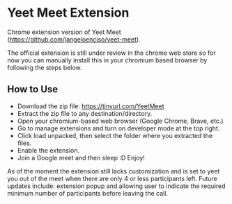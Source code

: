 # Yeet Meet Extension

Chrome extension version of Yeet Meet (https://github.com/jangeloenciso/yeet-meet).

The official extension is still under review in the chrome web store so for now you can manually install this in your chromium based browser by following the steps below.

## How to Use

- Download the zip file: https://tinyurl.com/YeetMeet
- Extract the zip file to any destination/directory.
- Open your chromium-based web browser (Google Chrome, Brave, etc.)
- Go to manage extensions and turn on developer mode at the top right.
- Click load unpacked, then select the folder where you extracted the files.
- Enable the extension.
- Join a Google meet and then sleep :D Enjoy!

As of the moment the extension still lacks customization and is set to yeet you out of the meet when there are only 4 or less participants left. Future updates include: extension popup and allowing user to indicate the required minimum number of participants before leaving the call.

